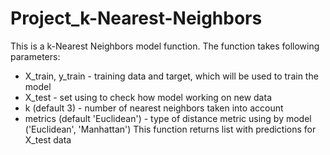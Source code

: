# Project_k-Nearest-Neighbors

This is a k-Nearest Neighbors model function.
The function takes following parameters:
  - X_train, y_train - training data and target, which will be used to train the model
  - X_test - set using to check how model working on new data
  - k (default 3) - number of nearest neighbors taken into account
  - metrics (default 'Euclidean') - type of distance metric using by model ('Euclidean', 'Manhattan')
This function returns list with predictions for X_test data
